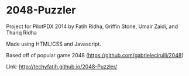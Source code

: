 # 2048-Puzzler
Project for PilotPDX 2014 by Fatih Ridha, Griffin Stone, Umair Zaidi, and Thariq Ridha

Made using HTML/CSS and Javascript.

Based off of popular game 2048 (https://github.com/gabrielecirulli/2048)

Link: http://techyfatih.github.io/2048-Puzzler/
